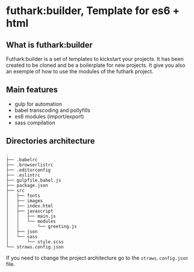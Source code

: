 # futhark:builder, Template for es6 + html


## What is futhark:builder

Futhark:builder is a set of templates to kickstart your projects.
It has been created to be cloned and be a boilerplate for new projects.
It give you also an exemple of how to use the modules of the futhark project.


## Main features

- gulp for automation
- babel transcoding and pollyfills
- es6 modules (import/export)
- sass compilation


## Directories architecture

```
.
├── .babelrc
├── .browserlistrc
├── .editorconfig
├── .eslintrc
├── gulpfile.babel.js
├── package.json
├── src
│   ├── fonts
│   ├── images
│   ├── index.html
│   ├── javascript
│   │   ├── main.js
│   │   └── modules
│   │       └── greeting.js
│   ├── json
│   └── sass
│       └── style.scss
└── straws.config.json
```

If you need to change the project architecture go to the `straws.config.json` file.
